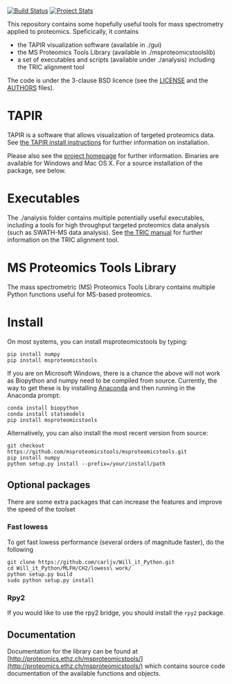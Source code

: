 [![Build Status](https://travis-ci.org/msproteomicstools/msproteomicstools.svg?branch=master)](https://travis-ci.org/msproteomicstools/msproteomicstools) [![Project Stats](https://www.openhub.net/p/msproteomicstools/widgets/project_thin_badge.gif)](https://www.openhub.net/p/msproteomicstools)

This repository contains some hopefully useful tools for mass spectrometry
applied to proteomics. Speficically, it contains 

- the TAPIR visualization software (available in ./gui)
- the MS Proteomics Tools Library (available in ./msproteomicstoolslib)
- a set of executables and scripts (available under ./analysis) including the TRIC alignment tool

The code is under the 3-clause BSD licence (see the [LICENSE](LICENSE)
and the [AUTHORS](AUTHORS.txt)  files).

# TAPIR 

TAPIR is a software that allows visualization of targeted proteomics data. See
[the TAPIR install instructions](INSTALL-TAPIR.md) for further information on
installation.

Please also see the [project homepage](http://proteomics.ethz.ch/tapir/)
for further information.  Binaries are available for Windows and Mac OS X. For
a source installation of the package, see below.

# Executables

The ./analysis folder contains multiple potentially useful executables,
including a tools for high throughput targeted proteomics data analysis (such
as SWATH-MS data analysis). See [the TRIC manual](TRIC-README.md) for further
information on the TRIC alignment tool.

# MS Proteomics Tools Library 

The mass spectrometric (MS) Proteomics Tools Library contains multiple Python
functions useful for MS-based proteomics.

# Install

On most systems, you can install msproteomicstools by typing:

    pip install numpy
    pip install msproteomicstools

If you are on Microsoft Windows, there is a chance the above will not work as Biopython
and numpy need to be compiled from source. Currently, the way to get these is
by installing [Anaconda](https://www.continuum.io/downloads) and then running
in the Anaconda prompt:

    conda install biopython
    conda install statsmodels
    pip install msproteomicstools

Alternatively, you can also install the most recent version from source:

    git checkout https://github.com/msproteomicstools/msproteomicstools.git
    pip install numpy
    python setup.py install --prefix=/your/install/path 


## Optional packages 

There are some extra packages that can increase the features and improve the speed of the toolset

### Fast lowess

To get fast lowess performance (several orders of magnitude faster), do the
following

    git clone https://github.com/carljv/Will_it_Python.git
    cd Will_it_Python/MLFH/CH2/lowess\ work/
    python setup.py build
    sudo python setup.py install

### Rpy2

If you would like to use the rpy2 bridge, you should install the `rpy2` package.

## Documentation

Documentation for the library can be found at
[http://proteomics.ethz.ch/msproteomicstools/](http://proteomics.ethz.ch/msproteomicstools/) 
which contains source code documentation of the available functions and
objects.

